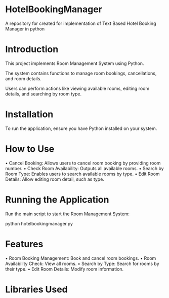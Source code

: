 # HotelBookingManager
A repository for created for implementation of Text Based Hotel Booking Manager in python

# Introduction
This project implements Room Management System using Python.

The system contains functions to manage room bookings, cancellations, and room details.

Users can perform actions like viewing available rooms, editing room details, and searching by room type.

# Installation
To run the application, ensure you have Python installed on your system. 
# How to Use
  •	Cancel Booking: Allows users to cancel room booking by providing room number.
  •	Check Room Availability: Outputs all available rooms.
  •	Search by Room Type: Enables users to search available rooms by type.
  •	Edit Room Details: Allow editing room detail, such as type.
# Running the Application
Run the main script to start the Room Management System:

python hotelbookingmanager.py
# Features
  •	Room Booking Management: Book and cancel room bookings.
  •	Room Availability Check: View all rooms.
  •	Search by Type: Search for rooms by their type.
  •	Edit Room Details: Modify room information.

# Libraries Used
